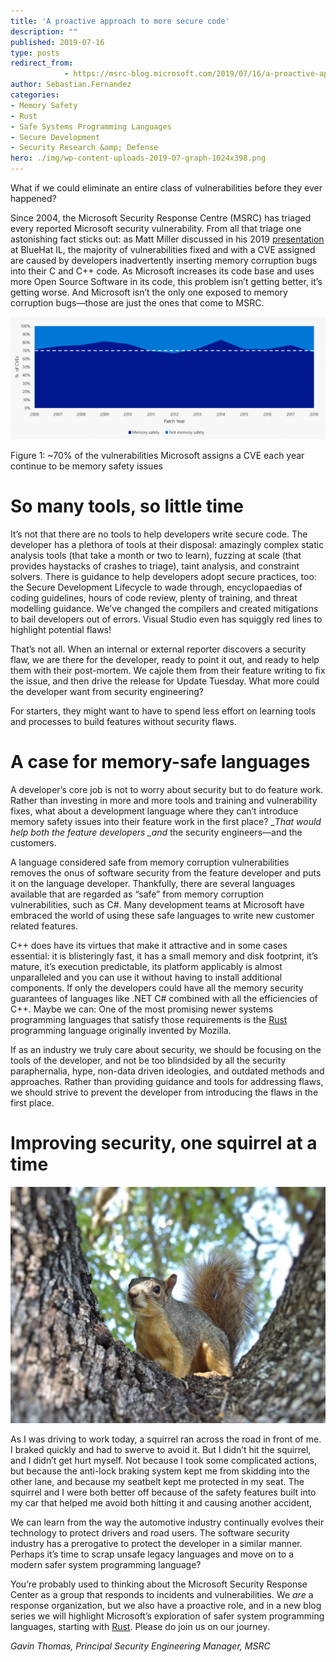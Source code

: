 ```yaml
---
title: 'A proactive approach to more secure code'
description: ""
published: 2019-07-16
type: posts
redirect_from:
            - https://msrc-blog.microsoft.com/2019/07/16/a-proactive-approach-to-more-secure-code/
author: Sebastian.Fernandez
categories:
- Memory Safety
- Rust
- Safe Systems Programming Languages
- Secure Development
- Security Research &amp; Defense
hero: ./img/wp-content-uploads-2019-07-graph-1024x398.png
---
```

<!-- wp:paragraph -->

What if we could eliminate an entire class of vulnerabilities before they ever happened?

<!-- /wp:paragraph -->

<!-- wp:paragraph -->

Since 2004, the Microsoft Security Response Centre (MSRC) has triaged every reported Microsoft security vulnerability. From all that triage one astonishing fact sticks out: as Matt Miller discussed in his 2019 [presentation](https://github.com/microsoft/MSRC-Security-Research/blob/master/presentations/2019_02_BlueHatIL/2019_01%20-%20BlueHatIL%20-%20Trends%2C%20challenge%2C%20and%20shifts%20in%20software%20vulnerability%20mitigation.pdf) at BlueHat IL, the majority of vulnerabilities fixed and with a CVE assigned are caused by developers inadvertently inserting memory corruption bugs into their C and C++ code. As Microsoft increases its code base and uses more Open Source Software in its code, this problem isn’t getting better, it’s getting worse. And Microsoft isn’t the only one exposed to memory corruption bugs—those are just the ones that come to MSRC.

<!-- /wp:paragraph -->

<!-- wp:image {"id":10690} -->

![](./img/wp-content-uploads-2019-07-graph-1024x398.png)

Figure 1: ~70% of the vulnerabilities Microsoft assigns a CVE each year continue to be memory safety issues

<!-- /wp:image -->

<!-- wp:heading {"level":1} -->

# So many tools, so little time

<!-- /wp:heading -->

<!-- wp:paragraph -->

It’s not that there are no tools to help developers write secure code. The developer has a plethora of tools at their disposal: amazingly complex static analysis tools (that take a month or two to learn), fuzzing at scale (that provides haystacks of crashes to triage), taint analysis, and constraint solvers. There is guidance to help developers adopt secure practices, too: the Secure Development Lifecycle to wade through, encyclopaedias of coding guidelines, hours of code review, plenty of training, and threat modelling guidance. We’ve changed the compilers and created mitigations to bail developers out of errors. Visual Studio even has squiggly red lines to highlight potential flaws!

<!-- /wp:paragraph -->

<!-- wp:paragraph -->

That’s not all. When an internal or external reporter discovers a security flaw, we are there for the developer, ready to point it out, and ready to help them with their post-mortem. We cajole them from their feature writing to fix the issue, and then drive the release for Update Tuesday. What more could the developer want from security engineering?

<!-- /wp:paragraph -->

<!-- wp:paragraph -->

For starters, they might want to have to spend less effort on learning tools and processes to build features without security flaws.

<!-- /wp:paragraph -->

<!-- wp:heading {"level":1} -->

# A case for memory-safe languages

<!-- /wp:heading -->

<!-- wp:paragraph -->

A developer’s core job is not to worry about security but to do feature work. Rather than investing in more and more tools and training and vulnerability fixes, what about a development language where they can’t introduce memory safety issues into their feature work in the first place? \__That would help both the feature developers \_and_ the security engineers—and the customers.

<!-- /wp:paragraph -->

<!-- wp:paragraph -->

A language considered safe from memory corruption vulnerabilities removes the onus of software security from the feature developer and puts it on the language developer. Thankfully, there are several languages available that are regarded as “safe” from memory corruption vulnerabilities, such as C#. Many development teams at Microsoft have embraced the world of using these safe languages to write new customer related features.

<!-- /wp:paragraph -->

<!-- wp:paragraph -->

C++ does have its virtues that make it attractive and in some cases essential: it is blisteringly fast, it has a small memory and disk footprint, it’s mature, it’s execution predictable, its platform applicably is almost unparalleled and you can use it without having to install additional components. If only the developers could have all the memory security guarantees of languages like .NET C# combined with all the efficiencies of C++. Maybe we can: One of the most promising newer systems programming languages that satisfy those requirements is the [Rust ](https://www.rust-lang.org/)programming language originally invented by Mozilla.

<!-- /wp:paragraph -->

<!-- wp:paragraph -->

If as an industry we truly care about security, we should be focusing on the tools of the developer, and not be too blindsided by all the security paraphernalia, hype, non-data driven ideologies, and outdated methods and approaches. Rather than providing guidance and tools for addressing flaws, we should strive to prevent the developer from introducing the flaws in the first place.

<!-- /wp:paragraph -->

<!-- wp:heading {"level":1} -->

# Improving security, one squirrel at a time

<!-- /wp:heading -->

<!-- wp:image {"id":10691,"align":"center","width":512,"height":384} -->

![](./img/wp-content-uploads-2019-07-squirrel-1024x768.jpg)

<!-- /wp:image -->

<!-- wp:paragraph -->

As I was driving to work today, a squirrel ran across the road in front of me. I braked quickly and had to swerve to avoid it. But I didn’t hit the squirrel, and I didn’t get hurt myself. Not because I took some complicated actions, but because the anti-lock braking system kept me from skidding into the other lane, and because my seatbelt kept me protected in my seat. The squirrel and I were both better off because of the safety features built into my car that helped me avoid both hitting it and causing another accident,

<!-- /wp:paragraph -->

<!-- wp:paragraph -->

We can learn from the way the automotive industry continually evolves their technology to protect drivers and road users. The software security industry has a prerogative to protect the developer in a similar manner. Perhaps it’s time to scrap unsafe legacy languages and move on to a modern safer system programming language?

<!-- /wp:paragraph -->

<!-- wp:paragraph -->

You’re probably used to thinking about the Microsoft Security Response Center as a group that responds to incidents and vulnerabilities. We _are_ a response organization, but we also have a proactive role, and in a new blog series we will highlight Microsoft’s exploration of safer system programming languages, starting with [Rust](https://www.rust-lang.org/). Please do join us on our journey.

<!-- /wp:paragraph -->

<!-- wp:paragraph -->

_Gavin Thomas, Principal Security Engineering Manager, MSRC_

<!-- /wp:paragraph -->
